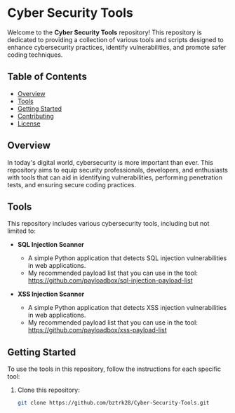 # Cyber Security Tools

Welcome to the **Cyber Security Tools** repository! This repository is dedicated to providing a collection of various tools and scripts designed to enhance cybersecurity practices, identify vulnerabilities, and promote safer coding techniques.

## Table of Contents

- [Overview](#overview)
- [Tools](#tools)
- [Getting Started](#getting-started)
- [Contributing](#contributing)
- [License](#license)

## Overview

In today's digital world, cybersecurity is more important than ever. This repository aims to equip security professionals, developers, and enthusiasts with tools that can aid in identifying vulnerabilities, performing penetration tests, and ensuring secure coding practices.

## Tools

This repository includes various cybersecurity tools, including but not limited to:

- **SQL Injection Scanner**
  - A simple Python application that detects SQL injection vulnerabilities in web applications.
  - My recommended payload list that you can use in the tool: https://github.com/payloadbox/sql-injection-payload-list
  
- **XSS Injection Scanner**
  - A simple Python application that detects XSS injection vulnerabilities in web applications.
  - My recommended payload list that you can use in the tool: https://github.com/payloadbox/xss-payload-list
  

## Getting Started

To use the tools in this repository, follow the instructions for each specific tool:

1. Clone this repository:
   ```bash
   git clone https://github.com/bztrk28/Cyber-Security-Tools.git
